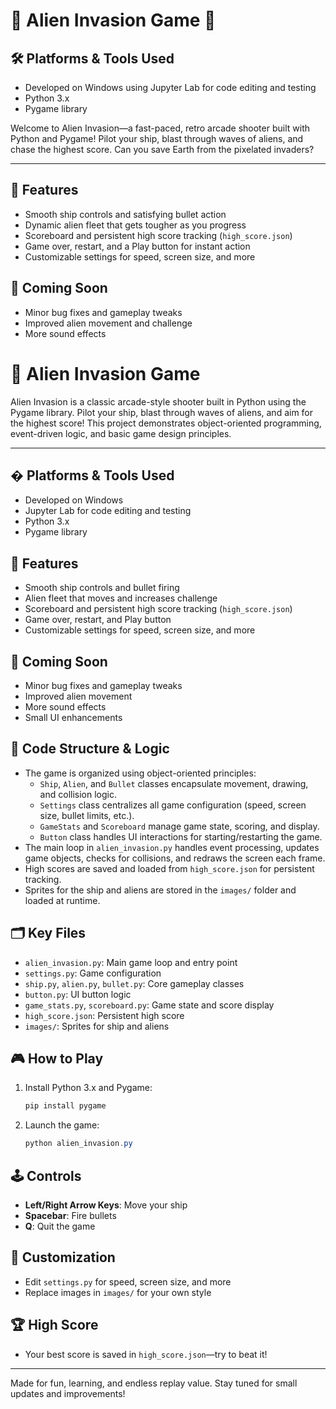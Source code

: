


# 👾 Alien Invasion Game 👾

## 🛠️ Platforms & Tools Used
- Developed on Windows using Jupyter Lab for code editing and testing
- Python 3.x
- Pygame library


Welcome to Alien Invasion—a fast-paced, retro arcade shooter built with Python and Pygame! Pilot your ship, blast through waves of aliens, and chase the highest score. Can you save Earth from the pixelated invaders?

---

## 🚀 Features
- Smooth ship controls and satisfying bullet action
- Dynamic alien fleet that gets tougher as you progress
- Scoreboard and persistent high score tracking (`high_score.json`)
- Game over, restart, and a Play button for instant action
- Customizable settings for speed, screen size, and more


## 🌟 Coming Soon
- Minor bug fixes and gameplay tweaks
- Improved alien movement and challenge
- More sound effects

# 👾 Alien Invasion Game

Alien Invasion is a classic arcade-style shooter built in Python using the Pygame library. Pilot your ship, blast through waves of aliens, and aim for the highest score! This project demonstrates object-oriented programming, event-driven logic, and basic game design principles.

---

## �️ Platforms & Tools Used
- Developed on Windows
- Jupyter Lab for code editing and testing
- Python 3.x
- Pygame library

## 🚀 Features
- Smooth ship controls and bullet firing
- Alien fleet that moves and increases challenge
- Scoreboard and persistent high score tracking (`high_score.json`)
- Game over, restart, and Play button
- Customizable settings for speed, screen size, and more

## 🌟 Coming Soon
- Minor bug fixes and gameplay tweaks
- Improved alien movement
- More sound effects
- Small UI enhancements

## 🧩 Code Structure & Logic
- The game is organized using object-oriented principles:
  - `Ship`, `Alien`, and `Bullet` classes encapsulate movement, drawing, and collision logic.
  - `Settings` class centralizes all game configuration (speed, screen size, bullet limits, etc.).
  - `GameStats` and `Scoreboard` manage game state, scoring, and display.
  - `Button` class handles UI interactions for starting/restarting the game.
- The main loop in `alien_invasion.py` handles event processing, updates game objects, checks for collisions, and redraws the screen each frame.
- High scores are saved and loaded from `high_score.json` for persistent tracking.
- Sprites for the ship and aliens are stored in the `images/` folder and loaded at runtime.

## 🗂️ Key Files
- `alien_invasion.py`: Main game loop and entry point
- `settings.py`: Game configuration
- `ship.py`, `alien.py`, `bullet.py`: Core gameplay classes
- `button.py`: UI button logic
- `game_stats.py`, `scoreboard.py`: Game state and score display
- `high_score.json`: Persistent high score
- `images/`: Sprites for ship and aliens

## 🎮 How to Play
1. Install Python 3.x and Pygame:
   ```powershell
   pip install pygame
   ```
2. Launch the game:
   ```powershell
   python alien_invasion.py
   ```

## 🕹️ Controls
- **Left/Right Arrow Keys**: Move your ship
- **Spacebar**: Fire bullets
- **Q**: Quit the game

## 🎨 Customization
- Edit `settings.py` for speed, screen size, and more
- Replace images in `images/` for your own style

## 🏆 High Score
- Your best score is saved in `high_score.json`—try to beat it!

---

Made for fun, learning, and endless replay value. Stay tuned for small updates and improvements!
